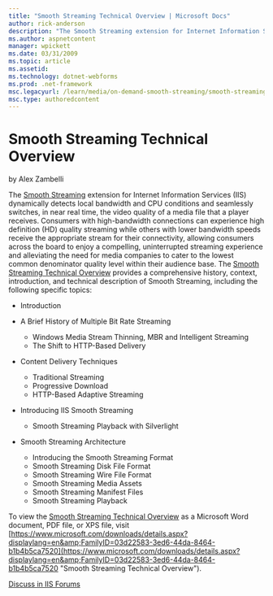 ```yaml
---
title: "Smooth Streaming Technical Overview | Microsoft Docs"
author: rick-anderson
description: "The Smooth Streaming extension for Internet Information Services (IIS) dynamically detects local bandwidth and CPU conditions and seamlessly switches, in nea..."
ms.author: aspnetcontent
manager: wpickett
ms.date: 03/31/2009
ms.topic: article
ms.assetid: 
ms.technology: dotnet-webforms
ms.prod: .net-framework
msc.legacyurl: /learn/media/on-demand-smooth-streaming/smooth-streaming-technical-overview
msc.type: authoredcontent
---
```

Smooth Streaming Technical Overview
====================
by Alex Zambelli

The [Smooth Streaming](../../../downloads/microsoft/smooth-streaming.md "IIS Smooth Streaming") extension for Internet Information Services (IIS) dynamically detects local bandwidth and CPU conditions and seamlessly switches, in near real time, the video quality of a media file that a player receives. Consumers with high-bandwidth connections can experience high definition (HD) quality streaming while others with lower bandwidth speeds receive the appropriate stream for their connectivity, allowing consumers across the board to enjoy a compelling, uninterrupted streaming experience and alleviating the need for media companies to cater to the lowest common denominator quality level within their audience base. The [Smooth Streaming Technical Overview](https://www.microsoft.com/downloads/details.aspx?displaylang=en&amp;FamilyID=03d22583-3ed6-44da-8464-b1b4b5ca7520 "Smooth Streaming Technical Overview") provides a comprehensive history, context, introduction, and technical description of Smooth Streaming, including the following specific topics:

- Introduction
- A Brief History of Multiple Bit Rate Streaming

    - Windows Media Stream Thinning, MBR and Intelligent Streaming
    - The Shift to HTTP-Based Delivery
- Content Delivery Techniques

    - Traditional Streaming
    - Progressive Download
    - HTTP-Based Adaptive Streaming
- Introducing IIS Smooth Streaming

    - Smooth Streaming Playback with Silverlight
- Smooth Streaming Architecture

    - Introducing the Smooth Streaming Format
    - Smooth Streaming Disk File Format
    - Smooth Streaming Wire File Format
    - Smooth Streaming Media Assets
    - Smooth Streaming Manifest Files
    - Smooth Streaming Playback

To view the [Smooth Streaming Technical Overview](https://www.microsoft.com/downloads/details.aspx?displaylang=en&amp;FamilyID=03d22583-3ed6-44da-8464-b1b4b5ca7520 "Smooth Streaming Technical Overview") as a Microsoft Word document, PDF file, or XPS file, visit [https://www.microsoft.com/downloads/details.aspx?displaylang=en&amp;FamilyID=03d22583-3ed6-44da-8464-b1b4b5ca7520](https://www.microsoft.com/downloads/details.aspx?displaylang=en&amp;FamilyID=03d22583-3ed6-44da-8464-b1b4b5ca7520 "Smooth Streaming Technical Overview").  
  
[Discuss in IIS Forums](https://forums.iis.net/1145.aspx)